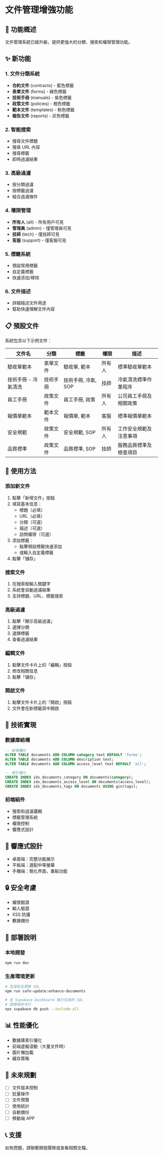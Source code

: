 # 文件管理增強功能

## 🎯 功能概述

文件管理系統已經升級，提供更強大的分類、搜索和權限管理功能。

## ✨ 新功能

### 1. 文件分類系統
- **合約文件** (contracts) - 藍色標籤
- **表單文件** (forms) - 綠色標籤  
- **技術手冊** (manuals) - 紫色標籤
- **政策文件** (policies) - 橙色標籤
- **範本文件** (templates) - 粉色標籤
- **報告文件** (reports) - 灰色標籤

### 2. 智能搜索
- 搜尋文件標題
- 搜尋 URL 內容
- 搜尋標籤
- 即時過濾結果

### 3. 高級過濾
- 按分類過濾
- 按標籤過濾
- 組合過濾條件

### 4. 權限管理
- **所有人** (all) - 所有用戶可見
- **管理員** (admin) - 僅管理員可見
- **技師** (tech) - 僅技師可見
- **客服** (support) - 僅客服可見

### 5. 標籤系統
- 預設常用標籤
- 自定義標籤
- 快速添加/移除

### 6. 文件描述
- 詳細描述文件用途
- 幫助快速理解文件內容

## 📋 預設文件

系統包含以下示例文件：

| 文件名 | 分類 | 標籤 | 權限 | 描述 |
|--------|------|------|------|------|
| 驗收單範本 | 表單文件 | 驗收單, 範本 | 所有人 | 標準驗收單範本 |
| 技術手冊 - 冷氣清洗 | 技術手冊 | 技術手冊, 冷氣, SOP | 技師 | 冷氣清洗標準作業程序 |
| 員工手冊 | 政策文件 | 員工手冊, 政策 | 所有人 | 公司員工手冊及相關政策 |
| 報價單範本 | 範本文件 | 報價單, 範本 | 客服 | 標準報價單範本 |
| 安全規範 | 政策文件 | 安全規範, SOP | 所有人 | 工作安全規範及注意事項 |
| 品質標準 | 政策文件 | 品質標準, SOP | 技師 | 服務品質標準及檢查項目 |

## 🚀 使用方法

### 添加新文件
1. 點擊「新增文件」按鈕
2. 填寫基本信息：
   - 標題（必填）
   - URL（必填）
   - 分類（可選）
   - 描述（可選）
   - 訪問權限（可選）
3. 添加標籤：
   - 點擊預設標籤快速添加
   - 或輸入自定義標籤
4. 點擊「儲存」

### 搜索文件
1. 在搜索框輸入關鍵字
2. 系統會自動過濾結果
3. 支持標題、URL、標籤搜索

### 高級過濾
1. 點擊「顯示高級過濾」
2. 選擇分類
3. 選擇標籤
4. 查看過濾結果

### 編輯文件
1. 點擊文件卡片上的「編輯」按鈕
2. 修改相關信息
3. 點擊「儲存」

### 開啟文件
1. 點擊文件卡片上的「開啟」按鈕
2. 文件會在新標籤頁中開啟

## 🔧 技術實現

### 數據庫結構
```sql
-- 新增欄位
ALTER TABLE documents ADD COLUMN category text DEFAULT 'forms';
ALTER TABLE documents ADD COLUMN description text;
ALTER TABLE documents ADD COLUMN access_level text DEFAULT 'all';

-- 索引優化
CREATE INDEX idx_documents_category ON documents(category);
CREATE INDEX idx_documents_access_level ON documents(access_level);
CREATE INDEX idx_documents_tags ON documents USING gin(tags);
```

### 前端組件
- 搜索和過濾邏輯
- 標籤管理系統
- 權限控制
- 響應式設計

## 📱 響應式設計

- 桌面端：完整功能展示
- 平板端：適配中等螢幕
- 手機端：簡化界面，重點功能

## 🔒 安全考慮

- 權限驗證
- 輸入驗證
- XSS 防護
- 數據備份

## 🚀 部署說明

### 本地開發
```bash
npm run dev
```

### 生產環境更新
```bash
# 生成安全更新 SQL
npm run safe-update:enhance-documents

# 在 Supabase Dashboard 執行生成的 SQL
# 或使用命令行
npx supabase db push --include-all
```

## 📊 性能優化

- 數據庫索引優化
- 前端虛擬滾動（大量文件時）
- 圖片懶加載
- 緩存策略

## 🔮 未來規劃

- [ ] 文件版本控制
- [ ] 批量操作
- [ ] 文件預覽
- [ ] 使用統計
- [ ] 自動備份
- [ ] 移動端 APP

## 📞 支援

如有問題，請聯繫開發團隊或查看相關文檔。
